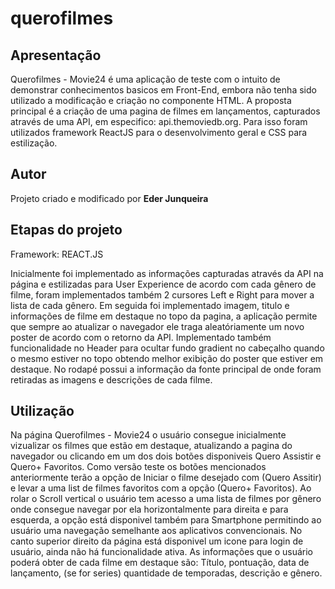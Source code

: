 # querofilmes

## Apresentação 

Querofilmes - Movie24 é uma aplicação de teste com o intuito de demonstrar conhecimentos basicos em Front-End, embora não tenha sido utilizado a modificação e criação no componente HTML.
A proposta principal é a criação de uma pagina de filmes em lançamentos, capturados através de uma API, em especifico: api.themoviedb.org. Para isso foram utilizados framework ReactJS para o desenvolvimento geral e CSS para estilização.

## Autor

Projeto criado e modificado por **Eder Junqueira**
## Etapas do projeto

Framework: REACT.JS

Inicialmente foi implementado as informações capturadas através da API na página e estilizadas para User Experience
de acordo com cada gênero de filme, foram implementados também 2 cursores Left e Right para mover a lista de cada gênero.
Em seguida foi implementado imagem, titulo e informações de filme em destaque no topo da pagina, a aplicação permite que sempre ao atualizar o navegador ele traga aleatóriamente um novo poster de acordo com o retorno da API.
Implementado também funcionalidade no Header para ocultar fundo gradient no cabeçalho quando o mesmo estiver no topo obtendo melhor exibição do poster que estiver em destaque.
No rodapé possui a informação da fonte principal de onde foram retiradas as imagens e descrições de cada filme. 

## Utilização

Na página Querofilmes - Movie24 o usuário consegue inicialmente vizualizar os filmes que estão em destaque, atualizando a pagina do navegador ou clicando em um dos dois botões disponiveis Quero Assistir e Quero+ Favoritos.
Como versão teste os botões mencionados anteriormente terão a opção de Iniciar o filme desejado com (Quero Assitir) e levar a uma list de filmes favoritos com a opção (Quero+ Favoritos).
Ao rolar o Scroll vertical o usuário tem acesso a uma lista de filmes por gênero onde consegue navegar por ela horizontalmente para direita e para esquerda, a opção está disponivel também para Smartphone permitindo ao usuário uma navegação semelhante aos aplicativos convencionais. 
No canto superior direito da página está disponivel um icone para login de usuário, ainda não há funcionalidade ativa.
As informações que o usuário poderá obter de cada filme em destaque são: 
Título, pontuação, data de lançamento, (se for series) quantidade de temporadas, descrição e gênero.
